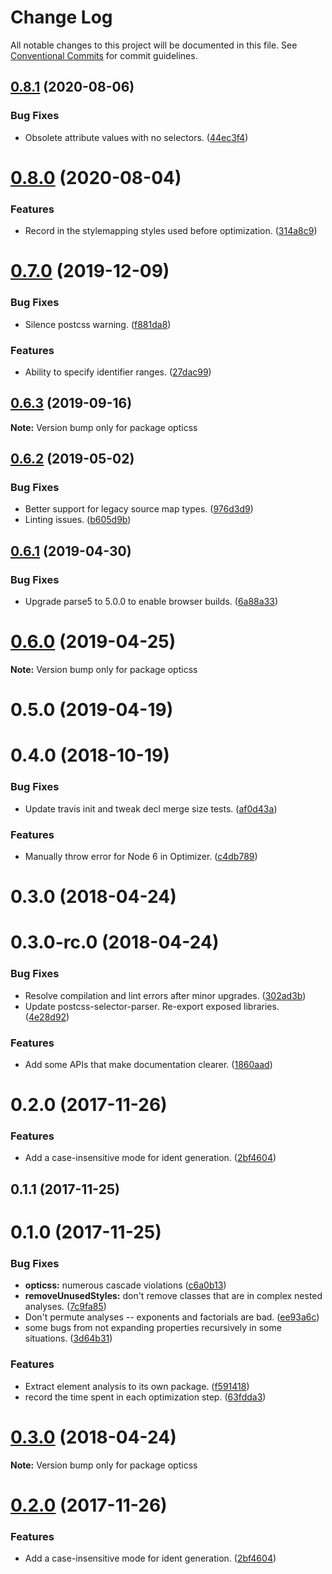 # Change Log

All notable changes to this project will be documented in this file.
See [Conventional Commits](https://conventionalcommits.org) for commit guidelines.

## [0.8.1](https://github.com/linkedin/opticss/compare/opticss@0.8.0...opticss@0.8.1) (2020-08-06)


### Bug Fixes

* Obsolete attribute values with no selectors. ([44ec3f4](https://github.com/linkedin/opticss/commit/44ec3f4))





# [0.8.0](https://github.com/linkedin/opticss/compare/opticss@0.7.0...opticss@0.8.0) (2020-08-04)


### Features

* Record in the stylemapping styles used before optimization. ([314a8c9](https://github.com/linkedin/opticss/commit/314a8c9))





# [0.7.0](https://github.com/linkedin/opticss/compare/opticss@0.6.3...opticss@0.7.0) (2019-12-09)


### Bug Fixes

* Silence postcss warning. ([f881da8](https://github.com/linkedin/opticss/commit/f881da8))


### Features

* Ability to specify identifier ranges. ([27dac99](https://github.com/linkedin/opticss/commit/27dac99))





## [0.6.3](https://github.com/linkedin/opticss/compare/opticss@0.6.2...opticss@0.6.3) (2019-09-16)

**Note:** Version bump only for package opticss





## [0.6.2](https://github.com/linkedin/opticss/compare/opticss@0.6.1...opticss@0.6.2) (2019-05-02)


### Bug Fixes

* Better support for legacy source map types. ([976d3d9](https://github.com/linkedin/opticss/commit/976d3d9))
* Linting issues. ([b605d9b](https://github.com/linkedin/opticss/commit/b605d9b))





## [0.6.1](https://github.com/linkedin/opticss/compare/opticss@0.6.0...opticss@0.6.1) (2019-04-30)


### Bug Fixes

* Upgrade parse5 to 5.0.0 to enable browser builds. ([6a88a33](https://github.com/linkedin/opticss/commit/6a88a33))





# [0.6.0](https://github.com/linkedin/opticss/compare/opticss@0.5.0...opticss@0.6.0) (2019-04-25)

**Note:** Version bump only for package opticss





# 0.5.0 (2019-04-19)



# 0.4.0 (2018-10-19)


### Bug Fixes

* Update travis init and tweak decl merge size tests. ([af0d43a](https://github.com/linkedin/opticss/commit/af0d43a))


### Features

* Manually throw error for Node 6 in Optimizer. ([c4db789](https://github.com/linkedin/opticss/commit/c4db789))



# 0.3.0 (2018-04-24)



# 0.3.0-rc.0 (2018-04-24)


### Bug Fixes

* Resolve compilation and lint errors after minor upgrades. ([302ad3b](https://github.com/linkedin/opticss/commit/302ad3b))
* Update postcss-selector-parser. Re-export exposed libraries. ([4e28d92](https://github.com/linkedin/opticss/commit/4e28d92))


### Features

* Add some APIs that make documentation clearer. ([1860aad](https://github.com/linkedin/opticss/commit/1860aad))



# 0.2.0 (2017-11-26)


### Features

* Add a case-insensitive mode for ident generation. ([2bf4604](https://github.com/linkedin/opticss/commit/2bf4604))



## 0.1.1 (2017-11-25)



# 0.1.0 (2017-11-25)


### Bug Fixes

* **opticss:** numerous cascade violations ([c6a0b13](https://github.com/linkedin/opticss/commit/c6a0b13))
* **removeUnusedStyles:** don't remove classes that are in complex nested analyses. ([7c9fa85](https://github.com/linkedin/opticss/commit/7c9fa85))
* Don't permute analyses -- exponents and factorials are bad. ([ee93a6c](https://github.com/linkedin/opticss/commit/ee93a6c))
* some bugs from not expanding properties recursively in some situations. ([3d64b31](https://github.com/linkedin/opticss/commit/3d64b31))


### Features

* Extract element analysis to its own package. ([f591418](https://github.com/linkedin/opticss/commit/f591418))
* record the time spent in each optimization step. ([63fdda3](https://github.com/linkedin/opticss/commit/63fdda3))





<a name="0.3.0"></a>
# [0.3.0](https://github.com/linkedin/opticss/compare/v0.3.0-rc.0...v0.3.0) (2018-04-24)

**Note:** Version bump only for package opticss





<a name="0.2.0"></a>
# [0.2.0](https://github.com/linkedin/opticss/compare/v0.1.1...v0.2.0) (2017-11-26)


### Features

* Add a case-insensitive mode for ident generation. ([2bf4604](https://github.com/linkedin/opticss/commit/2bf4604))
